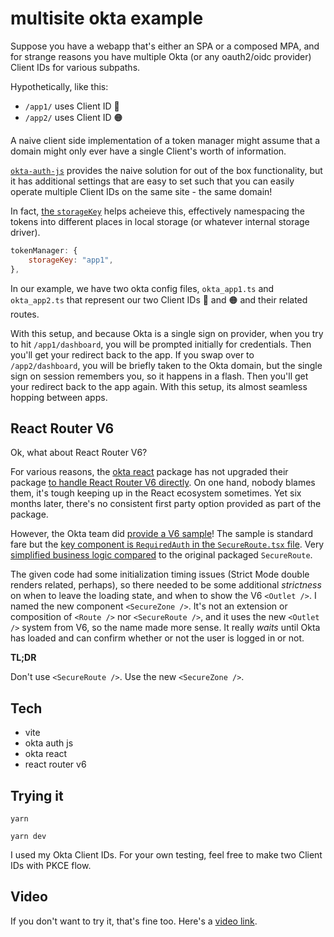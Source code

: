# multisite okta example

Suppose you have a webapp that's either an SPA or a composed MPA, and for strange reasons you have multiple Okta (or any oauth2/oidc provider) Client IDs for various subpaths.

Hypothetically, like this:

* `/app1/` uses Client ID 🔵
* `/app2/` uses Client ID 🟠

A naive client side implementation of a token manager might assume that a domain might only ever have a single Client's worth of information.

[`okta-auth-js`](https://github.com/okta/okta-auth-js) provides the naive solution for out of the box functionality, but it has additional settings that are easy to set such that you can easily operate multiple Client IDs on the same site - the same domain!

In fact, [the `storageKey`](https://github.com/okta/okta-auth-js#storagekey) helps acheieve this, effectively namespacing the tokens into different places in local storage (or whatever internal storage driver).

```js
tokenManager: {
    storageKey: "app1",
},
```

In our example, we have two okta config files, `okta_app1.ts` and `okta_app2.ts` that represent our two Client IDs 🔵 and 🟠 and their related routes.

With this setup, and because Okta is a single sign on provider, when you try to hit `/app1/dashboard`, you will be prompted initially for credentials. Then you'll get your redirect back to the app. If you swap over to `/app2/dashboard`, you will be briefly taken to the Okta domain, but the single sign on session remembers you, so it happens in a flash. Then you'll get your redirect back to the app again. With this setup, its almost seamless hopping between apps.

## React Router V6

Ok, what about React Router V6?

For various reasons, the [okta react](https://github.com/okta/okta-react/issues?q=react+router+v6+) package has not upgraded their package [to handle React Router V6 directly](https://remix.run/blog/react-router-v6). On one hand, nobody blames them, it's tough keeping up in the React ecosystem sometimes. Yet six months later, there's no consistent first party option provided as part of the package.

However, the Okta team did [provide a V6 sample](https://github.com/okta/okta-react/tree/master/samples/routing/react-router-dom-v6)! The sample is standard fare but the [key component is `RequiredAuth` in the `SecureRoute.tsx` file](https://github.com/okta/okta-react/blob/master/samples/routing/react-router-dom-v6/src/components/SecureRoute.tsx). Very [simplified business logic compared](https://github.com/okta/okta-react/blob/master/src/SecureRoute.tsx) to the original packaged `SecureRoute`.

The given code had some initialization timing issues (Strict Mode double renders related, perhaps), so there needed to be some additional _strictness_ on when to leave the loading state, and when to show the V6 `<Outlet />`. I named the new component `<SecureZone />`. It's not an extension or composition of `<Route />` nor `<SecureRoute />`, and it uses the new `<Outlet />` system from V6, so the name made more sense. It really _waits_ until Okta has loaded and can confirm whether or not the user is logged in or not. 

**TL;DR**

Don't use `<SecureRoute />`. Use the new `<SecureZone />`.

## Tech

* vite
* okta auth js
* okta react
* react router v6

## Trying it

```
yarn

yarn dev
```

I used my Okta Client IDs. For your own testing, feel free to make two Client IDs with PKCE flow.

## Video

If you don't want to try it, that's fine too. Here's a [video link](https://drive.google.com/file/d/1l8vIf-goQDE6EycM5y9hDsRGzAzShauP/view?usp=sharing).